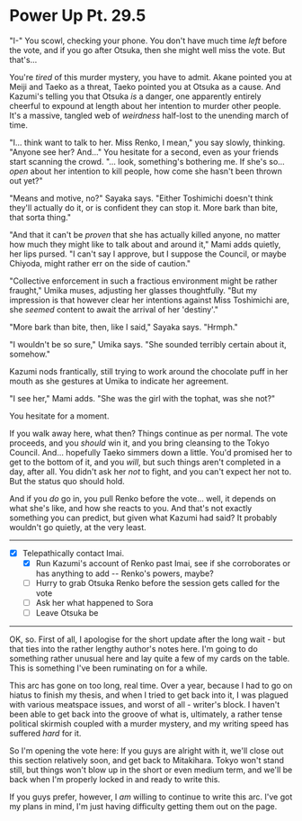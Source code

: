 # Power Up Pt. 29.5

"I-" You scowl, checking your phone. You don't have much time *left* before the vote, and if you go after Otsuka, then she might well miss the vote. But that's...

You're *tired* of this murder mystery, you have to admit. Akane pointed you at Meiji and Taeko as a threat, Taeko pointed you at Otsuka as a cause. And Kazumi's telling you that Otsuka *is* a danger, one apparently entirely cheerful to expound at length about her intention to murder other people. It's a massive, tangled web of *weirdness* half-lost to the unending march of time.

"I... think want to talk to her. Miss Renko, I mean," you say slowly, thinking. "Anyone see her? And..." You hesitate for a second, even as your friends start scanning the crowd. "... look, something's bothering me. If she's so... *open* about her intention to kill people, how come she hasn't been thrown out yet?"

"Means and motive, no?" Sayaka says. "Either Toshimichi doesn't think they'll actually do it, or is confident they can stop it. More bark than bite, that sorta thing."

"And that it can't be *proven* that she has actually killed anyone, no matter how much they might like to talk about and around it," Mami adds quietly, her lips pursed. "I can't say I approve, but I suppose the Council, or maybe Chiyoda, might rather err on the side of caution."

"Collective enforcement in such a fractious environment might be rather fraught," Umika muses, adjusting her glasses thoughtfully. "But my impression is that however clear her intentions against Miss Toshimichi are, she *seemed* content to await the arrival of her 'destiny'."

"More bark than bite, then, like I said," Sayaka says. "Hrmph."

"I wouldn't be so sure," Umika says. "She sounded terribly certain about it, somehow."

Kazumi nods frantically, still trying to work around the chocolate puff in her mouth as she gestures at Umika to indicate her agreement.

"I see her," Mami adds. "She was the girl with the tophat, was she not?"

You hesitate for a moment.

If you walk away here, what then? Things continue as per normal. The vote proceeds, and you *should* win it, and you bring cleansing to the Tokyo Council. And... hopefully Taeko simmers down a little. You'd promised her to get to the bottom of it, and you *will*, but such things aren't completed in a day, after all. You didn't ask her *not* to fight, and you can't expect her not to. But the status quo should hold.

And if you *do* go in, you pull Renko before the vote... well, it depends on what she's like, and how she reacts to you. And that's not exactly something you can predict, but given what Kazumi had said? It probably wouldn't go quietly, at the very least.

---

- [x] Telepathically contact Imai.
  - [x] Run Kazumi's account of Renko past Imai, see if she corroborates or has anything to add -- Renko's powers, maybe?
  - [ ] Hurry to grab Otsuka Renko before the session gets called for the vote
  - [ ] Ask her what happened to Sora
  - [ ] Leave Otsuka be

---

OK, so. First of all, I apologise for the short update after the long wait - but that ties into the rather lengthy author's notes here. I'm going to do something rather unusual here and lay quite a few of my cards on the table. This is something I've been ruminating on for a while.

This arc has gone on too long, real time. Over a year, because I had to go on hiatus to finish my thesis, and when I tried to get back into it, I was plagued with various meatspace issues, and worst of all - writer's block. I haven't been able to get back into the groove of what is, ultimately, a rather tense political skirmish coupled with a murder mystery, and my writing speed has suffered *hard* for it.

So I'm opening the vote here: If you guys are alright with it, we'll close out this section relatively soon, and get back to Mitakihara. Tokyo won't stand still, but things won't blow up in the short or even medium term, and we'll be back when I'm properly locked in and ready to write this.

If you guys prefer, however, I *am* willing to continue to write this arc. I've got my plans in mind, I'm just having difficulty getting them out on the page.
